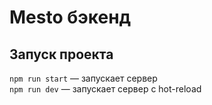 # Mesto бэкенд


## Запуск проекта

`npm run start` — запускает сервер   
`npm run dev` — запускает сервер с hot-reload
